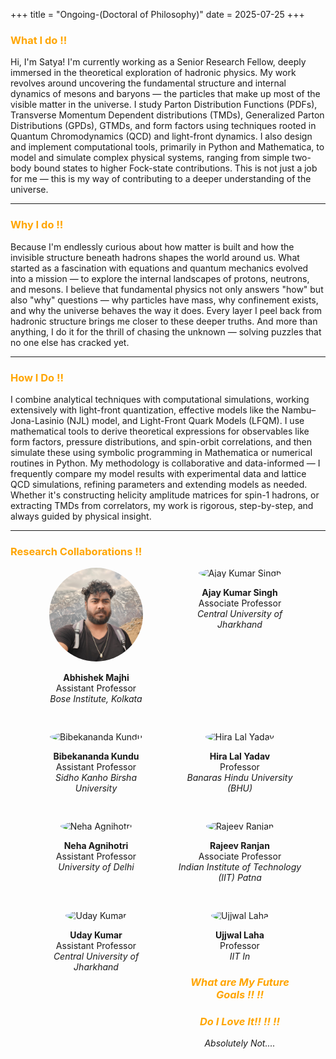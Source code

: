 +++
title = "Ongoing-(Doctoral of Philosophy)"
date = 2025-07-25
+++

### <span style="color: orange;">What I do !!</span>

Hi, I'm Satya! I'm currently working as a Senior Research Fellow, deeply immersed in the theoretical exploration of hadronic physics. My work revolves around uncovering the fundamental structure and internal dynamics of mesons and baryons — the particles that make up most of the visible matter in the universe. I study Parton Distribution Functions (PDFs), Transverse Momentum Dependent distributions (TMDs), Generalized Parton Distributions (GPDs), GTMDs, and form factors using techniques rooted in Quantum Chromodynamics (QCD) and light-front dynamics.
I also design and implement computational tools, primarily in Python and Mathematica, to model and simulate complex physical systems, ranging from simple two-body bound states to higher Fock-state contributions. This is not just a job for me — this is my way of contributing to a deeper understanding of the universe. 

---

### <span style="color: orange;">Why I do !!</span>

Because I'm endlessly curious about how matter is built and how the invisible structure beneath hadrons shapes the world around us. What started as a fascination with equations and quantum mechanics evolved into a mission — to explore the internal landscapes of protons, neutrons, and mesons.
I believe that fundamental physics not only answers "how" but also "why" questions — why particles have mass, why confinement exists, and why the universe behaves the way it does. Every layer I peel back from hadronic structure brings me closer to these deeper truths.
And more than anything, I do it for the thrill of chasing the unknown — solving puzzles that no one else has cracked yet.

---


### <span style="color: orange;">How I Do !!</span>

I combine analytical techniques with computational simulations, working extensively with light-front quantization, effective models like the Nambu–Jona-Lasinio (NJL) model, and Light-Front Quark Models (LFQM). I use mathematical tools to derive theoretical expressions for observables like form factors, pressure distributions, and spin-orbit correlations, and then simulate these using symbolic programming in Mathematica or numerical routines in Python.
My methodology is collaborative and data-informed — I frequently compare my model results with experimental data and lattice QCD simulations, refining parameters and extending models as needed.
Whether it's constructing helicity amplitude matrices for spin-1 hadrons, or extracting TMDs from correlators, my work is rigorous, step-by-step, and always guided by physical insight.

---

### <span style="color: orange;">Research Collaborations !!</span>


<div style="display: flex; flex-wrap: wrap; justify-content: center; gap: 30px;">

  <!-- Collaborator 1 -->
  <div style="width: 200px; text-align: center;">
    <img src="/static/me.jpg" alt="me" style="width: 150px; height: 150px; border-radius: 50%; object-fit: cover;">
    <p>
      <strong>Abhishek Majhi</strong><br>
      Assistant Professor<br>
      <em>Bose Institute, Kolkata</em>
    </p>
  </div>

  <!-- Collaborator 2 -->
  <div style="width: 200px; text-align: center;">
    <img src="/static/ajay_kumar_singh.jpg" alt="Ajay Kumar Singh" style="width: 150px; height: 150px; border-radius: 50%; object-fit: cover;">
    <p>
      <strong>Ajay Kumar Singh</strong><br>
      Associate Professor<br>
      <em>Central University of Jharkhand</em>
    </p>
  </div>

  <!-- Collaborator 3 -->
  <div style="width: 200px; text-align: center;">
    <img src="/static/bibekananda_kundu.jpg" alt="Bibekananda Kundu" style="width: 150px; height: 150px; border-radius: 50%; object-fit: cover;">
    <p>
      <strong>Bibekananda Kundu</strong><br>
      Assistant Professor<br>
      <em>Sidho Kanho Birsha University</em>
    </p>
  </div>

  <!-- Collaborator 4 -->
  <div style="width: 200px; text-align: center;">
    <img src="/static/hira_lal_yadav.jpg" alt="Hira Lal Yadav" style="width: 150px; height: 150px; border-radius: 50%; object-fit: cover;">
    <p>
      <strong>Hira Lal Yadav</strong><br>
      Professor<br>
      <em>Banaras Hindu University (BHU)</em>
    </p>
  </div>

  <!-- Collaborator 5 -->
  <div style="width: 200px; text-align: center;">
    <img src="/static/neha_agnihotri.jpg" alt="Neha Agnihotri" style="width: 150px; height: 150px; border-radius: 50%; object-fit: cover;">
    <p>
      <strong>Neha Agnihotri</strong><br>
      Assistant Professor<br>
      <em>University of Delhi</em>
    </p>
  </div>

  <!-- Collaborator 6 -->
  <div style="width: 200px; text-align: center;">
    <img src="/static/rajeev_ranjan.jpg" alt="Rajeev Ranjan" style="width: 150px; height: 150px; border-radius: 50%; object-fit: cover;">
    <p>
      <strong>Rajeev Ranjan</strong><br>
      Associate Professor<br>
      <em>Indian Institute of Technology (IIT) Patna</em>
    </p>
  </div>

  <!-- Collaborator 7 -->
  <div style="width: 200px; text-align: center;">
    <img src="/static/uday_kumar.jpg" alt="Uday Kumar" style="width: 150px; height: 150px; border-radius: 50%; object-fit: cover;">
    <p>
      <strong>Uday Kumar</strong><br>
      Assistant Professor<br>
      <em>Central University of Jharkhand</em>
    </p>
  </div>

  <!-- Collaborator 8 -->
  <div style="width: 200px; text-align: center;">
    <img src="/static/ujjwal_laha.jpg" alt="Ujjwal Laha" style="width: 150px; height: 150px; border-radius: 50%; object-fit: cover;">
    <p>
      <strong>Ujjwal Laha</strong><br>
      Professor<br>
      <em>IIT In



### <span style="color: orange;">What are My Future Goals !! !!</span>



### <span style="color: orange;">Do I Love It!! !! !!</span>

Absolutely Not....